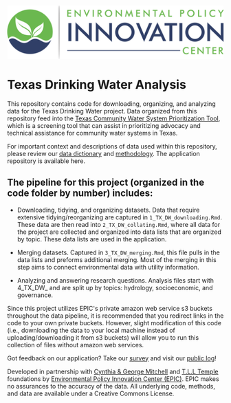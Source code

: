 ![](epic-logo-transparent.png)

# Texas Drinking Water Analysis

This repository contains code for downloading, organizing, and analyzing data for the Texas Drinking Water project. Data organized from this repository feed into the [Texas Community Water System Prioritization Tool](https://tx-app.policyinnovation.info/), which is a screening tool that can assist in prioritizing advocacy and technical assistance for community water systems in Texas. 

For important context and descriptions of data used within this repository, please review our [data dictionary](https://docs.google.com/spreadsheets/d/1bzNPxhL-l6DeGElhG1c70Of8DGAQasMDUuX3rPHVe2A/edit#gid=0) and [methodology](https://docs.google.com/document/d/1va2Iq2oJxnqiwgNHD4bWpXKxdWbq-TYoYkosj1oz_JU/edit). The application repository is available here. 

## The pipeline for this project (organized in the code folder by number) includes: 

-   Downloading, tidying, and organizing datasets. Data that require extensive tidying/reorganizing are captured in `1_TX_DW_downloading.Rmd`. These data are then read into `2_TX_DW_collating.Rmd`, where all data for the project are collected and organized into data lists that are organized by topic. These data lists are used in the application. 
	
-   Merging datasets. Captured in `3_TX_DW_merging.Rmd`, this file pulls in the data lists and preforms additional merging. Most of the merging in this step aims to connect environmental data with utility information.  
	
-   Analyzing and answering research questions. Analysis files start with 4_TX_DW_ and are split up by topics: hydrology, socioeconomic, and governance. 

Since this project utilizes EPIC's private amazon web service s3 buckets throughout the data pipeline, it is recommended that you redirect links in the code to your own private buckets. However, slight modification of this code (i.e., downloading the data to your local machine instead of uploading/downloading it from s3 buckets) will allow you to run this collection of files without amazon web services. 

Got feedback on our application? Take our [survey](https://forms.gle/Xjbeur68qukaRmFo7) and visit our [public log](https://docs.google.com/document/d/1MvfLFHDhTKoyLuk-cEPwFj8LPZTtdzPLBrkbhbuU38Y/edit)!

Developed in partnership with [Cynthia & George Mitchell](https://cgmf.org/p/home.html) and [T.L.L Temple](https://tlltemple.foundation/) foundations by [Environmental Policy Innovation Center (EPIC)](https://www.policyinnovation.org/). EPIC makes no assurances to the accuracy of the data. All underlying code, methods, and data are available under a Creative Commons License.
